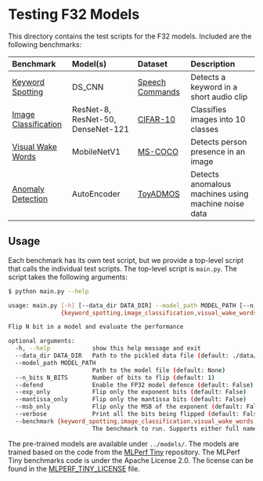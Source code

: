 # Testing F32 Models

This directory contains the test scripts for the F32 models. Included are the following benchmarks:

<!-- Table -->

| Benchmark | Model(s) | Dataset | Description |
| :--- | :--- | :--- | :--- |
| [Keyword Spotting](./keyword_spotting) | DS_CNN | [Speech Commands](https://www.tensorflow.org/datasets/catalog/speech_commands) | Detects a keyword in a short audio clip |
| [Image Classification](./image_classification) | ResNet-8, ResNet-50, DenseNet-121 | [CIFAR-10](https://www.tensorflow.org/datasets/catalog/cifar10) | Classifies images into 10 classes |
| [Visual Wake Words](./visual_wake_words) | MobileNetV1 | [MS-COCO](https://arxiv.org/abs/1405.0312v3) | Detects person presence in an image |
| [Anomaly Detection](./anomaly_detection) | AutoEncoder | [ToyADMOS](https://arxiv.org/abs/1908.03299) | Detects anomalous machines using machine noise data |

## Usage

Each benchmark has its own test script, but we provide a top-level script that calls the individual test scripts. The top-level script is `main.py`. The script takes the following arguments:

```bash
$ python main.py --help

usage: main.py [-h] [--data_dir DATA_DIR] --model_path MODEL_PATH [--n_bits N_BITS] [--defend] [--exp_only] [--mantissa_only] [--msb_only] [--verbose] --benchmark
               {keyword_spotting,image_classification,visual_wake_words,anomaly_detection,kws,ic,vww,ad}

Flip N bit in a model and evaluate the performance

optional arguments:
  -h, --help            show this help message and exit
  --data_dir DATA_DIR   Path to the pickled data file (default: ./data/)
  --model_path MODEL_PATH
                        Path to the model file (default: None)
  --n_bits N_BITS       Number of bits to flip (default: 1)
  --defend              Enable the FP32 model defence (default: False)
  --exp_only            Flip only the exponent bits (default: False)
  --mantissa_only       Flip only the mantissa bits (default: False)
  --msb_only            Flip only the MSB of the exponent (default: False)
  --verbose             Print all the bits being flipped (default: False)
  --benchmark {keyword_spotting,image_classification,visual_wake_words,anomaly_detection,kws,ic,vww,ad}
                        The benchmark to run. Supports either full name (e.g. keyword_spotting) or abbreviation (e.g. kws) (default: None)
```

The pre-trained models are available under `../models/`. The models are trained based on the code from the [MLPerf Tiny](https://github.com/mlcommons/tiny) repository. The MLPerf Tiny benchmarks code is under the Apache License 2.0. The license can be found in the [MLPERF_TINY_LICENSE](../LICENSES/MLPERF_TINY_LICENSE) file.
